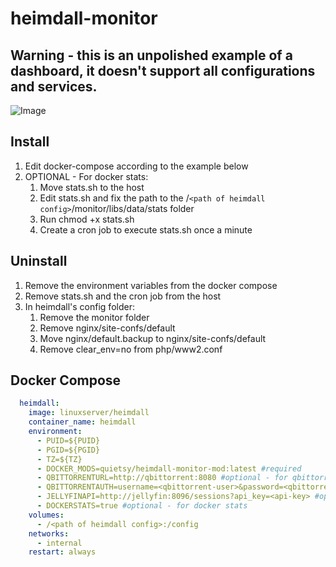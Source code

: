 # heimdall-monitor

## Warning - this is an unpolished example of a dashboard, it doesn't support all configurations and services.

![Image](https://i.imgur.com/9uHibY0.jpg)

## Install
1. Edit docker-compose according to the example below
1. OPTIONAL - For docker stats:
    1. Move stats.sh to the host
    1. Edit stats.sh and fix the path to the /`<path of heimdall config>`/monitor/libs/data/stats folder
    1. Run chmod +x stats.sh
    1. Create a cron job to execute stats.sh once a minute

## Uninstall
1. Remove the environment variables from the docker compose
1. Remove stats.sh and the cron job from the host
1. In heimdall's config folder:
    1. Remove the monitor folder
    1. Remove nginx/site-confs/default
    1. Move nginx/default.backup to nginx/site-confs/default
    1. Remove clear_env=no from php/www2.conf

## Docker Compose
```YAML
  heimdall:
    image: linuxserver/heimdall
    container_name: heimdall
    environment:
      - PUID=${PUID}
      - PGID=${PGID}
      - TZ=${TZ}
      - DOCKER_MODS=quietsy/heimdall-monitor-mod:latest #required
      - QBITTORRENTURL=http://qbittorrent:8080 #optional - for qbittorrent downloads
      - QBITTORRENTAUTH=username=<qbittorrent-user>&password=<qbittorrent-password> #optional - for qbittorrent downloads
      - JELLYFINAPI=http://jellyfin:8096/sessions?api_key=<api-key> #optional - for jellyfin streams
      - DOCKERSTATS=true #optional - for docker stats
    volumes:
      - /<path of heimdall config>:/config
    networks:
      - internal
    restart: always
```
